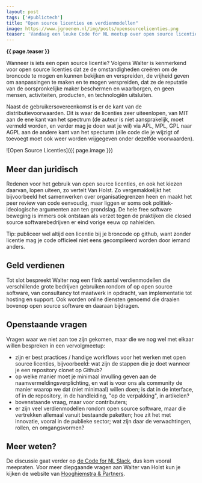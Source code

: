 ```yaml
---
layout: post
tags: ['#publictech']
title: "Open source licenties en verdienmodellen"
image: https://www.jgroenen.nl/img/posts/opensourcelicenties.png
teaser: 'Vandaag een leuke Code for NL meetup over open source licenties en verdienmodellen. Walter van Holst van Hooghiemstra en partners vertelde over de verschillende, ook niet juridische, aspecten van deze licenties, waarna er ruimte was voor vragen.'
---
```

<strong>{{ page.teaser }}</strong>

Wanneer is iets een open source licentie? Volgens Walter is kenmerkend voor open source licenties dat ze de omstandigheden creëren om de broncode te mogen en kunnen bekijken en verspreiden, de vrijheid geven om aanpassingen te maken en te mogen verspreiden, dat ze de reputatie van de oorspronkelijke maker beschermen en waarborgen, en geen mensen, activiteiten, producten, en technologiën uitsluiten.

Naast de gebruikersovereenkomst is er de kant van de distributievoorwaarden. Dit is waar de licenties zeer uiteenlopen, van MIT aan de ene kant van het spectrum (de auteur is niet aansprakelijk, moet vermeld worden, en verder mag je doen wat je wil) via APL, MPL, GPL naar AGPL aan de andere kant van het specturm (alle code die je wijzigt of toevoegt moet ook weer worden vrijgegeven onder dezelfde voorwaarden).

![Open Source Licenties]({{ page.image }})

## Meer dan juridisch

Redenen voor het gebruik van open source licenties, en ook het kiezen daarvan, lopen uiteen, zo vertelt Van Holst. Zo vergemakkelijkt het bijvoorbeeld het samenwerken over organisatiegrenzen heen en maakt het peer review van code eenvoudig, maar liggen er soms ook politiek-ideologische argumenten aan ten grondslag. De hele free software beweging is immers ook ontstaan als verzet tegen de praktijken die closed source softwarebedrijven er eind vorige eeuw op nahielden.

Tip: publiceer wel altijd een licentie bij je broncode op github, want zonder licentie mag je code officieel niet eens gecompileerd worden door iemand anders.

## Geld verdienen

Tot slot bespreekt Walter nog een flink aantal verdienmodellen die verschillende grote bedrijven gebruiken rondom of op open source software, van consultancy tot maatwerk in opdracht, van implementatie tot hosting en support. Ook worden online diensten genoemd die draaien bovenop open source software en daaraan bijdragen.

## Openstaande vragen

Vragen waar we niet aan toe zijn gekomen, maar die we nog wel met elkaar willen bespreken in een vervolgmeetup:

- zijn er best practices / handige workflows voor het werken met open source licenties, bijvoorbeeld: wat zijn de stappen die je doet wanneer je een repository clonet op Github?
- op welke manier moet je minimaal invulling geven aan de naamvermeldingsverplichting, en wat is voor ons als community de manier waarop we dat (niet minimaal) willen doen; is dat in de interface, of in de repository, in de handleiding, "op de verpakking", in artikelen?
- bovenstaande vraag, maar voor contributers;
- er zijn veel verdienmodellen rondom open source software, maar die vertrekken allemaal vanuit bestaande paketten; hoe zit het met innovatie, vooral in de publieke sector; wat zijn daar de verwachtingen, rollen, en omgangsvormen?

## Meer weten?

De discussie gaat verder op [de Code for NL Slack](https://praatmee.codefor.nl), dus kom vooral meepraten. Voor meer diepgaande vragen aan Walter van Holst kun je kijken de website van [Hooghiemstra & Partners](https://hooghiemstra-en-partners.nl/employee/walter-van-holst/).